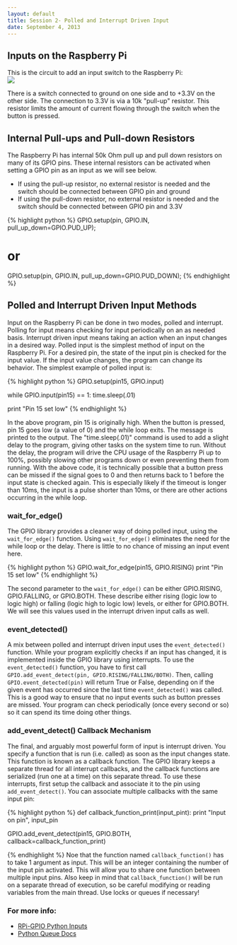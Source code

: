 ```yaml
---
layout: default
title: Session 2- Polled and Interrupt Driven Input
date: September 4, 2013
---
```

## Inputs on the Raspberry Pi
This is the circuit to add an input switch to the Raspberry Pi:<br/>
<img src="https://dl.dropboxusercontent.com/u/1733921/Raspberry%20Pi/Schematics/RaspberryPi-Stopwatch.png" />

There is a switch connected to ground on one side and to +3.3V on the other side. The connection to 3.3V is via a 10k "pull-up" resistor. This resistor limits the amount of current flowing through the switch when the button is pressed. 

## Internal Pull-ups and Pull-down Resistors
The Raspberry Pi has internal 50k Ohm pull up and pull down resistors on many of its GPIO pins. These internal resistors can be activated when setting a GPIO pin as an input as we will see below. 

* If using the pull-up resistor, no external resistor is needed and the switch should be connected between GPIO pin and ground
* If using the pull-down resistor, no external resistor is needed and the switch should be connected between GPIO pin and 3.3V

{% highlight python %}
  GPIO.setup(pin, GPIO.IN, pull_up_down=GPIO.PUD_UP);
#                or
  GPIO.setup(pin, GPIO.IN, pull_up_down=GPIO.PUD_DOWN);
{% endhighlight %}

## Polled and Interrupt Driven Input Methods

Input on the Raspberry Pi can be done in two modes, polled and interrupt. Polling for input means checking for input periodically on an as needed basis. Interrupt driven input means taking an action when an input changes in a desired way. 
Polled input is the simplest method of input on the Raspberry Pi. For a desired pin, the state of the input pin is checked for the input value. If the input value changes, the program can change its behavior. The simplest example of polled input is:

{% highlight python %}
  GPIO.setup(pin15, GPIO.input)

  while GPIO.input(pin15) == 1:
     time.sleep(.01)

  print "Pin 15 set low"
{% endhighlight %}

In the above program, pin 15 is originally high. When the button is pressed, pin 15 goes low (a value of 0) and the while loop exits. The message is printed to the output. The "time.sleep(.01)" command is used to add a slight delay to the program, giving other tasks on the system time to run. Without the delay, the program will drive the CPU usage of the Raspberry Pi up to 100%, possibly slowing other programs down or even preventing them from running. With the above code, it is technically possible that a button press can be missed if the signal goes to 0 and then returns back to 1 before the input state is checked again. This is especially likely if the timeout is longer than 10ms, the input is a pulse shorter than 10ms, or there are other actions occurring in the while loop. 

### wait\_for\_edge()
The GPIO library provides a cleaner way of doing polled input, using the `wait_for_edge()` function. Using `wait_for_edge()` eliminates the need for the while loop or the delay. There is little to no chance of missing an input event here.

{% highlight python %}
  GPIO.wait_for_edge(pin15, GPIO.RISING)
  print "Pin 15 set low"
{% endhighlight %}

The second parameter to the `wait_for_edge()` can be either GPIO.RISING, GPIO.FALLING, or GPIO.BOTH. These describe either rising (logic low to logic high) or falling (logic high to logic low) levels, or either for GPIO.BOTH. We will see this values used in the interrupt driven input calls as well. 

### event_detected()
A mix between polled and interrupt driven input uses the `event_detected()` function. While your program explicitly checks if an input has changed, it is implemented inside the GPIO library using interrupts. To use the `event_detected()` function, you have to first call `GPIO.add_event_detect(pin, GPIO.RISING/FALLING/BOTH)`. Then, calling `GPIO.event_detected(pin)` will return True or False, depending on if the given event has occurred since the last time `event_detected()` was called. This is a good way to ensure that no input events such as button presses are missed. Your program can check periodically (once every second or so) so it can spend its time doing other things. 

### add\_event\_detect() Callback Mechanism
The final, and arguably most powerful form of input is interrupt driven. You specify a function that is run (i.e. called) as soon as the input changes state. This function is known as a callback function. The GPIO library keeps a separate thread for all interrupt callbacks, and the callback functions are serialized (run one at a time) on this separate thread. To use these interrupts, first setup the callback and associate it to the pin using `add_event_detect()`. You can associate multiple callbacks with the same input pin:

{% highlight python %}
def callback_function_print(input_pint): 
  print "Input on pin", input_pin

GPIO.add_event_detect(pin15, GPIO.BOTH, callback=callback_function_print)

{% endhighlight %}
Noe that the function named `callback_function()` has to take 1 argument as input. This will be an integer containing the number of the input pin activated. This will allow you to share one function between multiple input pins. Also keep in mind that `callback_function()` will be run on a separate thread of execution, so be careful modifying or reading variables from the main thread. Use locks or queues if necessary!


### For more info:
* [RPi-GPIO Python Inputs](http://sourceforge.net/p/raspberry-gpio-python/wiki/Inputs/)
* [Python Queue Docs](http://docs.python.org/2/library/queue.html)
